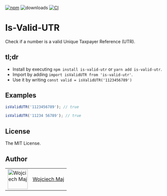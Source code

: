 [![npm](https://img.shields.io/npm/v/is-valid-utr.svg)](https://www.npmjs.com/package/is-valid-utr) ![downloads](https://img.shields.io/npm/dt/is-valid-utr.svg) [![CI](https://github.com/wojtekmaj/is-valid-utr/workflows/CI/badge.svg)](https://github.com/wojtekmaj/is-valid-utr/actions)

# Is-Valid-UTR

Check if a number is a valid Unique Taxpayer Reference (UTR).

## tl;dr

- Install by executing `npm install is-valid-utr` or `yarn add is-valid-utr`.
- Import by adding `import isValidUTR from 'is-valid-utr'`.
- Use it by writing `const valid = isValidUTR('1123456789')`

## Examples

```ts
isValidUTR('1123456789'); // true

isValidUTR('11234 56789'); // true
```

## License

The MIT License.

## Author

<table>
  <tr>
    <td >
      <img src="https://avatars.githubusercontent.com/u/5426427?v=4&s=128" width="64" height="64" alt="Wojciech Maj">
    </td>
    <td>
      <a href="https://github.com/wojtekmaj">Wojciech Maj</a>
    </td>
  </tr>
</table>
